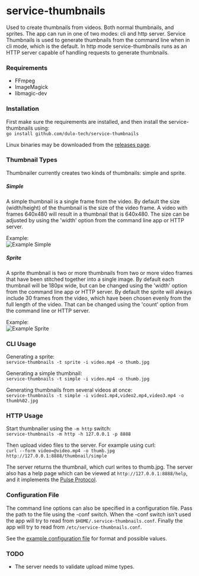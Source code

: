 service-thumbnails
==================
Used to create thumbnails from videos. Both normal thumbnails, and sprites. The app can run in one of two modes: cli and http server. Service Thumbnails is used to generate thumbnails from the command line when in cli mode, which is the default. In http mode service-thumbnails runs as an HTTP server capable of handling requests to generate thumbnails.


### Requirements
* FFmpeg
* ImageMagick
* libmagic-dev


### Installation
First make sure the requirements are installed, and then install the service-thumbnails using:  
`go install github.com/dulo-tech/service-thumbnails`

Linux binaries may be downloaded from the [releases page](https://github.com/dulo-tech/service-thumbnails/releases).


### Thumbnail Types
Thumbnailer currently creates two kinds of thumbnails: simple and sprite.

##### Simple
A simple thumbnail is a single frame from the video. By default the size (width/height) of the thumbnail is the size of the video frame. A video with frames 640x480 will result in a thumbnail that is 640x480. The size can be adjusted by using the 'width' option from the command line app or HTTP server.

Example:  
![Example Simple](http://i.imgur.com/HZUEppZ.jpg)


##### Sprite
A sprite thumbnail is two or more thumbnails from two or more video frames that have been stitched together into a single image. By default each thumbnail will be 180px wide, but can be changed using the 'width' option from the command line app or HTTP server. By default the sprite will always include 30 frames from the video, which have been chosen evenly from the full length of the video. That can be changed using the 'count' option from the command line or HTTP server.

Example:  
![Example Sprite](http://i.imgur.com/xSRxNbs.jpg)


### CLI Usage
Generating a sprite:  
`service-thumbnails -t sprite -i video.mp4 -o thumb.jpg`

Generating a simple thumbnail:  
`service-thumbnails -t simple -i video.mp4 -o thumb.jpg`

Generating thumbnails from several videos at once:  
`service-thumbnails -t simple -i video1.mp4,video2.mp4,video3.mp4 -o thumb%02.jpg`


### HTTP Usage
Start thumbnailer using the `-m http` switch:  
`service-thumbnails -m http -h 127.0.0.1 -p 8888`

Then upload video files to the server. For example using curl:  
`curl --form video=@video.mp4 -o thumb.jpg http://127.0.0.1:8888/thumbnail/simple`

The server returns the thumbnail, which curl writes to thumb.jpg. The server also has a help page which can be viewed at `http://127.0.0.1:8888/help`, and it implements the [Pulse Protocol](https://github.com/dulo-tech/amsterdam/wiki/Specification:-Pulse-Protocol).


### Configuration File
The command line options can also be specified in a configuration file. Pass the path to the file using the -conf switch. When the -conf switch isn't used the app will try to read from `$HOME/.service-thumbnails.conf`. Finally the app will try to read from `/etc/service-thumbnails.conf`.

See the [example configuration file](https://github.com/dulo-tech/service-thumbnails/blob/master/thumbnails.conf) for format and possible values.


### TODO
* The server needs to validate upload mime types.
